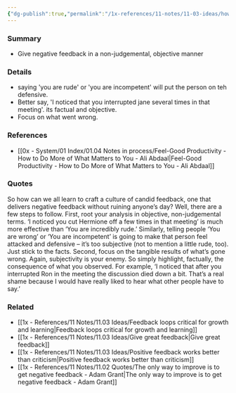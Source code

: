 ```yaml
---
{"dg-publish":true,"permalink":"/1x-references/11-notes/11-03-ideas/how-to-give-negative-feedback-objectively/","title":"How to give negative feedback objectively","created":"2024-04-08T22:09:31.490+03:00","updated":"2024-04-08T22:12:08.678+03:00"}
---
```



### Summary
- Give negative feedback in a non-judgemental, objective manner

### Details
- saying 'you are rude' or 'you are incompetent' will put the person on teh defensive.
- Better say, 'I noticed that you interrupted jane several times in that meeting'. its factual and objective.
- Focus on what went wrong.

### References
- [[0x - System/01 Index/01.04 Notes in process/Feel-Good Productivity - How to Do More of What Matters to You - Ali Abdaal\|Feel-Good Productivity - How to Do More of What Matters to You - Ali Abdaal]]

### Quotes
So how can we all learn to craft a culture of candid feedback, one
that delivers negative feedback without ruining anyone’s day? Well, there are a few steps to follow. First, root your analysis in objective, non-judgemental terms. ‘I noticed you cut Hermione off a few times in that meeting’ is much more effective than ‘You are incredibly rude.’ Similarly, telling people ‘You are wrong’ or ‘You are incompetent’ is going to make that person feel attacked and defensive – it’s too subjective (not to mention a little rude, too). Just stick to the facts. Second, focus on the tangible results of what’s gone wrong.
Again, subjectivity is your enemy. So simply highlight, factually, the consequence of what you observed. For example, ‘I noticed that after you interrupted Ron in the meeting the discussion died down a bit. That’s a real shame because I would have really liked to hear what other people have to say.’


### Related
- [[1x - References/11 Notes/11.03 Ideas/Feedback loops critical for growth and learning\|Feedback loops critical for growth and learning]]
- [[1x - References/11 Notes/11.03 Ideas/Give great feedback\|Give great feedback]]
- [[1x - References/11 Notes/11.03 Ideas/Positive feedback works better than criticism\|Positive feedback works better than criticism]]
- [[1x - References/11 Notes/11.02 Quotes/The only way to improve is to get negative feedback - Adam Grant\|The only way to improve is to get negative feedback - Adam Grant]]